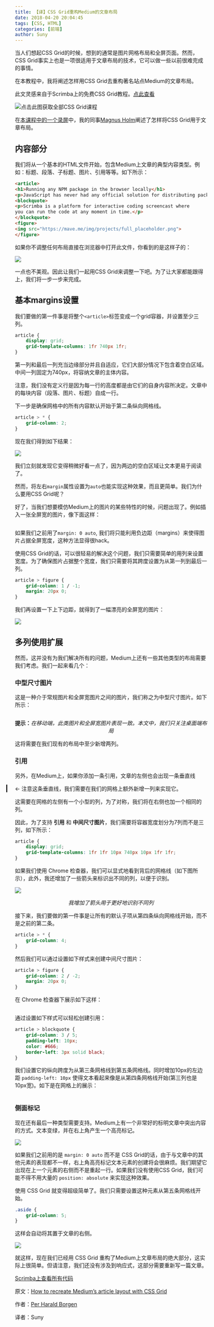 ```yaml
---
title: 【译】CSS Grid重构Medium的文章布局
date: 2018-04-20 20:04:45
tags: [CSS, HTML]
categories: [前端]
author: Suny
---
```


当人们想起CSS Grid的时候，想到的通常是图片网格布局和全屏页面。然而，CSS Grid事实上也是一项很适用于文章布局的技术，它可以做一些以前很难完成的事情。

在本教程中，我将阐述怎样用CSS Grid去重构著名站点Medium的文章布局。

<!-- more -->

此文灵感来自于Scrimba上的免费CSS Grid教程。[点此查看](https://scrimba.com/g/gR8PTE)

![点击此图获取全部CSS Grid课程](/images/2018-04-20-recreate-medium-article-layout-with-grid/1.png)

在[本课程中的一个录屏](https://scrimba.com/p/pWqLHa/cdp76sD)中，我的同事[Magnus Holm](https://medium.com/@judofyr)阐述了怎样将CSS Grid用于文章布局。


## 内容部分


我们将从一个基本的HTML文件开始，包含Medium上文章的典型内容类型。例如：标题、段落、子标题、图片、引用等等。如下所示：

```html
<article>
<h1>Running any NPM package in the browser locally</h1>
<p>JavaScript has never had any official solution for distributing packages, and every web platform (Rails, Django etc) has their own idea of how to structure and package JavaScript. In the last few years NPM has started becoming the canonical way of distribution, with Webpack as the build system, but there’s no way to load NPM packages in the browser without a server-side component.</p>
<blockquote>
<p>Scrimba is a platform for interactive coding screencast where
you can run the code at any moment in time.</p>
</blockquote>
<figure>
<img src="https://mave.me/img/projects/full_placeholder.png">
</figure>
```

如果你不调整任何布局直接在浏览器中打开此文件，你看到的是这样子的：

![](/images/2018-04-20-recreate-medium-article-layout-with-grid/2.png)

一点也不美观。因此让我们一起用CSS Grid来调整一下吧。为了让大家都能跟得上，我们将一步一步来完成。

## 基本margins设置

我们要做的第一件事是将整个`<article>`标签变成一个grid容器，并设置至少三列。

```css
article {
    display: grid;
    grid-template-columns: 1fr 740px 1fr;
}
```

第一列和最后一列充当边缘部分并且自适应，它们大部分情况下包含着空白区域。中间一列固定为740px，将容纳文章的主体内容。

注意，我们没有定义行是因为每一行的高度都是由它们的自身内容所决定。文章中的每块内容（段落、图片、标题）自成一行。

下一步是确保网格中的所有内容默认开始于第二条纵向网格线。

```css
article > * {
    grid-column: 2;
}
```

现在我们得到如下结果：

![](/images/2018-04-20-recreate-medium-article-layout-with-grid/3.png)

我们立刻就发现它变得稍微好看一点了，因为两边的空白区域让文本更易于阅读了。

然而，将左右`margin`属性设置为`auto`也能实现这种效果，而且更简单。我们为什么要用CSS Grid呢？

好了，当我们想要模仿Medium上的图片的某些特性的时候，问题出现了。例如插入一张全屏宽的图片，像下面这样：

<p style="width: 100vw;margin-left:-webkit-calc(50% - 50vw);margin-left:calc(50% - 50vw);"><a href="/images/2018-04-20-recreate-medium-article-layout-with-grid/4.jpg" class="fancybox" rel="group"><img src="/images/2018-04-20-recreate-medium-article-layout-with-grid/4.jpg" alt=""></a></p>

如果我们之前用了`margin: 0 auto`, 我们将只能利用负边距（margins）来使得图片占据全屏宽度，这种方法显得很hack。

使用CSS Grid的话，可以很轻易的解决这个问题，我们只需要简单的用列来设置宽度。为了确保图片占据整个宽度，我们只需要将其跨度设置为从第一列到最后一列。

```css
article > figure {
    grid-column: 1 / -1;
    margin: 20px 0;
}
```

我们再设置一下上下边距，就得到了一幅漂亮的全屏宽的图片：

![](/images/2018-04-20-recreate-medium-article-layout-with-grid/5.png)

## 多列使用扩展

然而，这并没有为我们解决所有的问题，Medium上还有一些其他类型的布局需要我们考虑。我们一起来看几个：

### 中型尺寸图片

这是一种介于常规图片和全屏宽图片之间的图片，我们称之为中型尺寸图片。如下所示：

<p style="width: -webkit-calc(50vw + 50%);width: calc(50vw + 50%);margin-left:-webkit-calc(25% - 25vw);margin-left:calc(25% - 25vw);"><a href="/images/2018-04-20-recreate-medium-article-layout-with-grid/6.jpeg" class="fancybox" rel="group"><img src="/images/2018-04-20-recreate-medium-article-layout-with-grid/6.jpeg" alt=""></a></p>
<p style="text-align: center;"><strong>提示：</strong><em>在移动端，此类图片和全屏宽图片表现一致。本文中，我们只关注桌面端布局</em></p>

这将需要在我们现有的布局中至少新增两列。


### 引用

另外，在Medium上，如果你添加一条引用，文章的左侧也会出现一条垂直线

<p style="border-left: 3px solid rgba(0,0,0,.84);padding-left: 20px;margin-left: -23px;">← 注意这条垂直线，我们需要在我们的网格上额外新增一列来实现它。</p>

这需要在网格的左侧有一个小型的列，为了对称，我们将在右侧也加一个相同的列。

因此，为了支持 **引用** 和 **中间尺寸图片**，我们需要将容器宽度划分为7列而不是三列，如下所示：

```css
article {
    display: grid;
    grid-template-columns: 1fr 1fr 10px 740px 10px 1fr 1fr;
}
```

如果我们使用 Chrome 检查器，我们可以显式地看到背后的网格线（如下图所示），此外，我还增加了一些箭头来标识出不同的列，以便于识别。

![](/images/2018-04-20-recreate-medium-article-layout-with-grid/7.png)
<p style="text-align: center;"><em>我增加了箭头用于更好地识别不同列</em></p>

接下来，我们要做的第一件事是让所有的默认子项从第四条纵向网格线开始，而不是之前的第二条。

```css
article > * {
    grid-column: 4;
}
```

然后我们可以通过设置如下样式来创建中间尺寸图片：

```css
article > figure {
    grid-column: 2 / -2;
    margin: 20px 0;
}
```

在 Chrome 检查器下展示如下这样：

<p style="width: -webkit-calc(50vw + 50%);width: calc(50vw + 50%);margin-left:-webkit-calc(25% - 25vw);margin-left:calc(25% - 25vw);"><a href="/images/2018-04-20-recreate-medium-article-layout-with-grid/8.png" class="fancybox" rel="group"><img src="/images/2018-04-20-recreate-medium-article-layout-with-grid/8.png" alt=""></a></p>

通过设置如下样式可以轻松创建引用：

```css
article > blockquote {
    grid-column: 3 / 5;
    padding-left: 10px;
    color: #666;
    border-left: 3px solid black;
}
```

我们设置它的纵向跨度为从第三条网格线到第五条网格线。同时增加10px的左边距 `padding-left: 10px` 使得文本看起来像是从第四条网格线开始(第三列也是10px宽)。如下是在网格上的展示：

<p style="width: -webkit-calc(50vw + 50%);width: calc(50vw + 50%);margin-left:-webkit-calc(25% - 25vw);margin-left:calc(25% - 25vw);"><a href="/images/2018-04-20-recreate-medium-article-layout-with-grid/9.png" class="fancybox" rel="group"><img src="/images/2018-04-20-recreate-medium-article-layout-with-grid/9.png" alt=""></a></p>

### 侧面标记

现在还有最后一种类型需要支持。Medium上有一个非常好的标明文章中突出内容的方式。文本变绿，并在右上角产生一个高亮标记。

![](/images/2018-04-20-recreate-medium-article-layout-with-grid/10.png)


如果我们之前用的是 `margin: 0 auto` 而不是 CSS Grid的话，由于与文章中的其他元素的表现都不一样，右上角高亮标记文本元素的创建将会很麻烦。我们期望它出现在上一个元素的右侧而不是重起一行。如果我们没有使用CSS Grid，我们可能不得不用大量的 `position: absolute` 来实现这种效果。

使用 CSS Grid 就变得超级简单了。我们只需要设置这种元素从第五条网格线开始。

```css
.aside {
    grid-column: 5;
}
```

这样会自动将其置于文章的右侧。

![](/images/2018-04-20-recreate-medium-article-layout-with-grid/11.png)

就这样，现在我们已经用 CSS Grid 重构了Medium上文章布局的绝大部分，这实际上很简单。但请注意，我们还没有涉及到响应式，这部分需要重新写一篇文章。

[Scrimba上查看所有代码](https://scrimba.com/c/cedLJfW)



原文：[How to recreate Medium’s article layout with CSS Grid](https://medium.freecodecamp.org/how-to-recreate-mediums-article-layout-with-css-grid-b4608792bad1)

作者：[Per Harald Borgen](https://medium.freecodecamp.org/@perborgen)

译者：Suny

